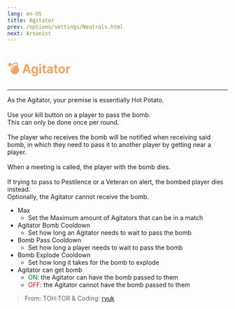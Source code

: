 ```yaml
---
lang: en-US
title: Agitator
prev: /options/settings/Neutrals.html
next: Arsonist
---
```


# <font color="#F4A460">💣 <b>Agitator</b></font> <Badge text="Killing" type="tip" vertical="middle"/>
---

As the Agitator, your premise is essentially Hot Potato.<br><br>
Use your kill button on a player to pass the bomb.<br>
This can only be done once per round.<br><br>
The player who receives the bomb will be notified when receiving said bomb, in which they need to pass it to another player by getting near a player.<br><br>
When a meeting is called, the player with the bomb dies.<br><br>
If trying to pass to Pestilence or a Veteran on alert, the bombed player dies instead.<br>
Optionally, the Agitator cannot receive the bomb.
* Max
  * Set the Maximum amount of Agitators that can be in a match
* Agitator Bomb Cooldown
  * Set how long an Agitator needs to wait to pass the bomb
* Bomb Pass Cooldown
  * Set how long a player needs to wait to pass the bomb
* Bomb Explode Cooldown
  * Set how long it takes for the bomb to explode
* Agitator can get bomb
  * <font color=green>ON</font>: the Agitator can have the bomb passed to them
  * <font color=red>OFF</font>: the Agitator cannot have the bomb passed to them

> From: TOH:TOR & Coding: [ryuk](#)